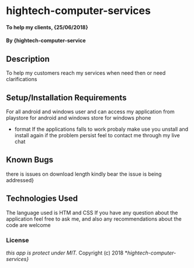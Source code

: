 # hightech-computer-services
#### To help my clients, {25/06/2018}
#### By **{hightech-computer-service**
## Description
To help my customers reach my services when need then or need clarifications 
## Setup/Installation Requirements
For all android and windows user and can access my application from playstore for android and windows store for windows phone
* format
If the applications falls to work probaly make use you unstall and install again if the problem persist feel to contact me through my live chat
## Known Bugs
there is issues on download length kindly bear the issue is being addressed}
## Technologies Used
The language used is HTM and CSS
If you have any question   about the application feel free to ask me, and also any recommendations about the code are welcome
### License
*this app is protect under MIT.*
Copyright (c) 2018 **hightech-computer-services}*
